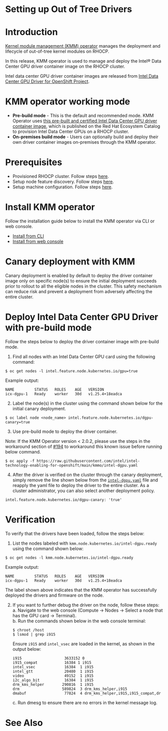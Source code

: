 # Setting up Out of Tree Drivers

# Introduction
[Kernel module management (KMM) operator](https://github.com/rh-ecosystem-edge/kernel-module-management) manages the deployment and lifecycle of out-of-tree kernel modules on RHOCP.

In this release, KMM operator is used to manage and deploy the Intel® Data Center GPU driver container image on the RHOCP cluster.

Intel data center GPU driver container images are released from [Intel Data Center GPU Driver for OpenShift Project](https://github.com/intel/intel-data-center-gpu-driver-for-openshift/tree/main/release#intel-data-center-gpu-driver-container-images-for-openshift-release).

# KMM operator working mode
- **Pre-build mode** - This is the default and recommended mode. KMM Operator uses [this pre-built and certified Intel Data Center GPU driver container image](https://catalog.redhat.com/software/containers/intel/intel-data-center-gpu-driver-container/6495ee55c8b2461e35fb8264), which is published on the Red Hat Ecosystem Catalog to provision Intel Data Center GPUs on a RHOCP cluster.
- **On-premises build mode** - Users can optionally build and deploy their own driver container images on-premises through the KMM operator.

# Prerequisites
- Provisioned RHOCP cluster. Follow steps [here](/README.md#provisioning-rhocp-cluster).
- Setup node feature discovery. Follow steps [here](/nfd/README.md).
- Setup machine configuration. Follow steps [here](/machine_configuration/README.md).

# Install KMM operator
Follow the installation guide below to install the KMM operator via CLI or web console. 
- [Install from CLI](https://docs.openshift.com/container-platform/4.14/hardware_enablement/kmm-kernel-module-management.html#kmm-install-using-cli_kernel-module-management-operator)
- [Install from web console](https://docs.openshift.com/container-platform/4.14/hardware_enablement/kmm-kernel-module-management.html#kmm-install-using-web-console_kernel-module-management-operator)

# Canary deployment with KMM
Canary deployment is enabled by default to deploy the driver container image only on specific node(s) to ensure the initial deployment succeeds prior to rollout to all the eligible nodes in the cluster. This safety mechanism can reduce risk and prevent a deployment from adversely affecting the entire cluster.

# Deploy Intel Data Center GPU Driver with pre-build mode
Follow the steps below to deploy the driver container image with pre-build mode.
1.	Find all nodes with an Intel Data Center GPU card using the following command:
``` 
$ oc get nodes -l intel.feature.node.kubernetes.io/gpu=true
```
Example output: 
```
NAME         STATUS   ROLES    AGE   VERSION
icx-dgpu-1   Ready    worker   30d   v1.25.4+18eadca
```

2.	Label the node(s) in the cluster using the command shown below for the initial canary deployment.
```
$ oc label node <node_name> intel.feature.node.kubernetes.io/dgpu-canary=true
```

3.	Use pre-build mode to deploy the driver container.

Note: If the KMM Operator version < 2.0.2, please use the steps in the workaround section of [#194](https://github.com/intel/intel-technology-enabling-for-openshift/issues/194) to workaround this known issue before running below command.
```
$ oc apply -f https://raw.githubusercontent.com/intel/intel-technology-enabling-for-openshift/main/kmmo/intel-dgpu.yaml   
```

4.	After the driver is verified on the cluster through the canary deployment, simply remove the line shown below from the [`intel-dgpu.yaml`](/kmmo/intel-dgpu.yaml) file and reapply the yaml file to deploy the driver to the entire cluster. As a cluster administrator, you can also select another deployment policy.
```
intel.feature.node.kubernetes.io/dgpu-canary: 'true'
```

# Verification
To verify that the drivers have been loaded, follow the steps below:
1.	List the nodes labeled with `kmm.node.kubernetes.io/intel-dgpu.ready` using the command shown below:
```
$ oc get nodes -l kmm.node.kubernetes.io/intel-dgpu.ready
```
Example output: 
```
NAME         STATUS   ROLES    AGE   VERSION
icx-dgpu-1   Ready    worker   30d   v1.25.4+18eadca
```
The label shown above indicates that the KMM operator has successfully deployed the drivers and firmware on the node.

2.	If you want to further debug the driver on the node, follow these steps:  
    a. Navigate to the web console (Compute -> Nodes -> Select a node that has the GPU card -> Terminal).  
    b. Run the commands shown below in the web console terminal:  
    ```
    $ chroot /host 
    $ lsmod | grep i915
    ```
    Ensure `i915` and `intel_vsec` are loaded in the kernel, as shown in the output below:
    ```
    i915                   3633152 0
    i915_compat            16384 1 i915
    intel_vsec             16384  1 i915
    intel_gtt              20480  1 i915
    video                  49152  1 i915
    i2c_algo_bit           16384  1 i915
    drm_kms_helper        290816  1 i915
    drm                   589824  3 drm_kms_helper,i915
    dmabuf                 77824  4 drm_kms_helper,i915,i915_compat,dr
    ```
    c. Run dmesg to ensure there are no errors in the kernel message log.

# See Also
